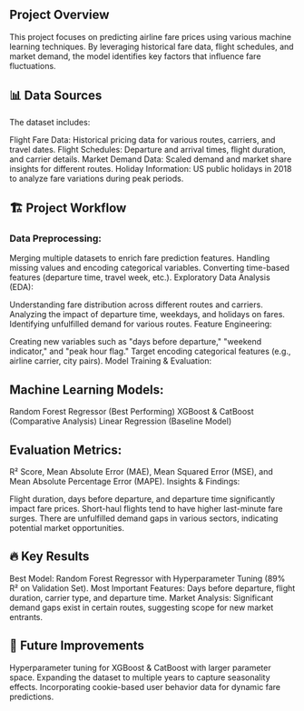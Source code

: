 ## Project Overview
This project focuses on predicting airline fare prices using various machine learning techniques. By leveraging historical fare data, flight schedules, and market demand, the model identifies key factors that influence fare fluctuations.

## 📊 Data Sources
The dataset includes:

Flight Fare Data: Historical pricing data for various routes, carriers, and travel dates.
Flight Schedules: Departure and arrival times, flight duration, and carrier details.
Market Demand Data: Scaled demand and market share insights for different routes.
Holiday Information: US public holidays in 2018 to analyze fare variations during peak periods.

## 🏗️ Project Workflow
### Data Preprocessing:

Merging multiple datasets to enrich fare prediction features.
Handling missing values and encoding categorical variables.
Converting time-based features (departure time, travel week, etc.).
Exploratory Data Analysis (EDA):

Understanding fare distribution across different routes and carriers.
Analyzing the impact of departure time, weekdays, and holidays on fares.
Identifying unfulfilled demand for various routes.
Feature Engineering:

Creating new variables such as "days before departure," "weekend indicator," and "peak hour flag."
Target encoding categorical features (e.g., airline carrier, city pairs).
Model Training & Evaluation:

## Machine Learning Models:
Random Forest Regressor (Best Performing)
XGBoost & CatBoost (Comparative Analysis)
Linear Regression (Baseline Model)

## Evaluation Metrics:
R² Score, Mean Absolute Error (MAE), Mean Squared Error (MSE), and Mean Absolute Percentage Error (MAPE).
Insights & Findings:

Flight duration, days before departure, and departure time significantly impact fare prices.
Short-haul flights tend to have higher last-minute fare surges.
There are unfulfilled demand gaps in various sectors, indicating potential market opportunities.

## 🔥 Key Results
Best Model: Random Forest Regressor with Hyperparameter Tuning (89% R² on Validation Set).
Most Important Features: Days before departure, flight duration, carrier type, and departure time.
Market Analysis: Significant demand gaps exist in certain routes, suggesting scope for new market entrants.
## 📌 Future Improvements
Hyperparameter tuning for XGBoost & CatBoost with larger parameter space.
Expanding the dataset to multiple years to capture seasonality effects.
Incorporating cookie-based user behavior data for dynamic fare predictions.

